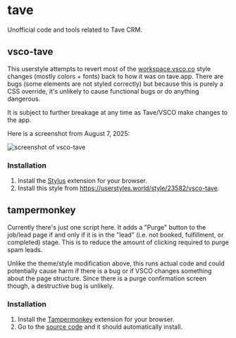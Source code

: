 # tave
Unofficial code and tools related to Tave CRM.

## vsco-tave

This userstyle attempts to revert most of the [workspace.vsco.co](https://workspace.vsco.co/) style changes (mostly colors + fonts) back to how it was on tave.app. There are bugs (some elements are not styled correctly) but because this is purely a CSS override, it's unlikely to cause functional bugs or do anything dangerous.

It is subject to further breakage at any time as Tave/VSCO make changes to the app.

Here is a screenshot from August 7, 2025:

![screenshot of vsco-tave](https://userstyles.world/preview/23582/1.webp)

### Installation

1. Install the [Stylus](https://github.com/openstyles/stylus) extension for your browser.
2. Install this style from https://userstyles.world/style/23582/vsco-tave. 

## tampermonkey

Currently there's just one script here. It adds a "Purge" button to the job/lead page if and only if it is in the "lead" (i.e. not booked, fulfillment, or completed) stage. This is to reduce the amount of clicking required to purge spam leads.

Unlike the theme/style modification above, this runs actual code and could potentially cause harm if there is a bug or if VSCO changes something about the page structure. Since there is a purge confirmation screen though, a destructive bug is unlikely.

### Installation

1. Install the [Tampermonkey](https://www.tampermonkey.net/) extension for your browser.
2. Go to the [source code](https://github.com/northnose/tave/raw/refs/heads/main/tampermonkey/job-purge-link.user.js) and it should automatically install.
